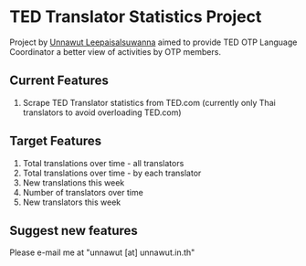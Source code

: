 # TED Translator Statistics Project #

Project by [Unnawut Leepaisalsuwanna](http://www.unnawut.in.th "Unnawut Leepaisalsuwanna") aimed to provide TED OTP Language Coordinator a better view of activities by OTP members.

## Current Features ##

1. Scrape TED Translator statistics from TED.com (currently only Thai translators to avoid overloading TED.com)

## Target Features ##

1. Total translations over time - all translators
1. Total translations over time - by each translator
1. New translations this week
1. Number of translators over time
1. New translators this week

## Suggest new features ##

Please e-mail me at "unnawut [at] unnawut.in.th"